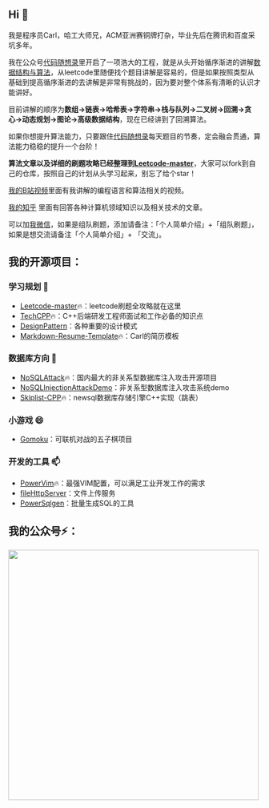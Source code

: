 ## Hi 👋

我是程序员Carl，哈工大师兄，ACM亚洲赛铜牌打杂，毕业先后在腾讯和百度采坑多年。

我在公众号[代码随想录](https://img-blog.csdnimg.cn/20200815195519696.png)里开启了一项浩大的工程，就是从头开始循序渐进的讲解[数据结构与算法](https://mp.weixin.qq.com/mp/appmsgalbum?action=getalbum&album_id=1485825793120387074&__biz=MzUxNjY5NTYxNA==#wechat_redirect)，从leetcode里随便找个题目讲解是容易的，但是如果按照类型从基础到提高循序渐进的去讲解是非常有挑战的，因为要对整个体系有清晰的认识才能讲好。

目前讲解的顺序为**数组->链表->哈希表->字符串->栈与队列->二叉树->回溯->贪心->动态规划->图论->高级数据结构**，现在已经讲到了回溯算法。

如果你想提升算法能力，只要跟住[代码随想录](https://img-blog.csdnimg.cn/20200815195519696.png)每天题目的节奏，定会融会贯通，算法能力稳稳的提升一个台阶！

**算法文章以及详细的刷题攻略已经整理到[Leetcode-master](https://github.com/youngyangyang04/leetcode-master)**，大家可以fork到自己的仓库，按照自己的计划从头学习起来，别忘了给个star！

[我的B站视频](https://space.bilibili.com/525438321)里面有我讲解的编程语言和算法相关的视频。

[我的知乎](https://www.zhihu.com/people/sun-xiu-yang-64) 里面有回答各种计算机领域知识以及相关技术的文章。

可以加[我微信](https://img-blog.csdnimg.cn/20200814140330894.png)，如果是组队刷题，添加请备注：「个人简单介绍」+「组队刷题」，如果是想交流请备注「个人简单介绍」+ 「交流」。

## 我的开源项目：

### 学习规划 🌱
* [Leetcode-master](https://github.com/youngyangyang04/leetcode-master)🔥：leetcode刷题全攻略就在这里
* [TechCPP](https://github.com/youngyangyang04/TechCPP)🔥：C++后端研发工程师面试和工作必备的知识点
* [DesignPattern](https://github.com/youngyangyang04/DesignPattern)：各种重要的设计模式
* [Markdown-Resume-Template](https://github.com/youngyangyang04/Markdown-Resume-Template)🔥：Carl的简历模板

### 数据库方向 🔭
* [NoSQLAttack](https://github.com/youngyangyang04/NoSQLAttack)🔥：国内最大的非关系型数据库注入攻击开源项目
* [NoSQLInjectionAttackDemo](https://github.com/youngyangyang04/NoSQLInjectionAttackDemo)：非关系型数据库注入攻击系统demo 
* [Skiplist-CPP](https://github.com/youngyangyang04/Skiplist-CPP)🔥：newsql数据库存储引擎C++实现（跳表）

### 小游戏 😄
* [Gomoku](https://github.com/youngyangyang04/Gomoku)：可联机对战的五子棋项目

### 开发的工具 📫
* [PowerVim](https://github.com/youngyangyang04/PowerVim)🔥：最强VIM配置，可以满足工业开发工作的需求
* [fileHttpServer](https://github.com/youngyangyang04/fileHttpServer)：文件上传服务
* [PowerSqlgen](https://github.com/youngyangyang04/PowerSqlgen)：批量生成SQL的工具

## 我的公众号⚡：

<img src='https://img-blog.csdnimg.cn/2020100812093127.png' width=500> </img></div>

<!--
### Hi there 👋
**youngyangyang04/youngyangyang04** is a ✨ _special_ ✨ repository because its `README.md` (this file) appears on your GitHub profile.

Here are some ideas to get you started:

- 🔭 I’m currently working on ...
- 🌱 I’m currently learning ...
- 👯 I’m looking to collaborate on ...
- 🤔 I’m looking for help with ...
- 💬 Ask me about ...
- 📫 How to reach me: ...
- 😄 Pronouns: ...
- ⚡ Fun fact: ...
-->

